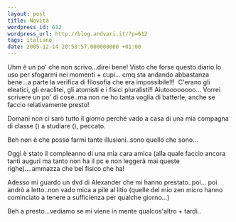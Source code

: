 ```yaml
---
layout: post
title: Novità
wordpress_id: 612
wordpress_url: http://blog.andvari.it/?p=612
tags: italiano
date: 2005-12-14 20:58:57.000000000 +01:00
---
```

Uhm è un po' che non scrivo...direi bene! Visto che forse questo diario lo uso per sfogarmi nei momenti + cupi... cmq sta andando abbastanza bene...a parte la verifica di filosofia che era impossibile!!!  C'erano gli eleatici, gli eraclitei, gli atomisti e i fisici pluralisti!! Aiutoooooooo...
Vorrei scrivere un po' di cose..ma non ne ho tanta voglia di batterle, anche se faccio relativamente presto!

Domani non ci sarò tutto il giorno perché vado a casa di una mia compagna di classe (<img src="http://helios.splinder.com/editor/fck/editor/images/smiley/rhymbox-1.0/lick.gif" alt="" />) a studiare (<img src="http://helios.splinder.com/editor/fck/editor/images/smiley/rhymbox-1.0/puzzled.gif" alt="" />), peccato.

Beh non è che posso farmi tante illusioni..sono quello che sono...

Oggi è stato il compleanno di una mia cara amica (alla quale faccio ancora tanti auguri ma tanto non ha il pc e non leggerà mai queste righe)....ammazza che bel fisico che ha!

Adesso mi guardo un dvd di Alexander che mi hanno prestato..poi... poi andrò a letto..non vado mica a pile al litio (quelle del mio zen micro hanno cominciato a tenere a sufficienza per qualche giorno...)

Beh a presto...vediamo se mi viene in mente qualcos'altro + tardi..
